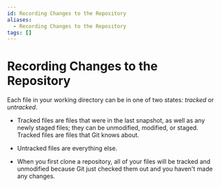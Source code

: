 ```yaml
---
id: Recording Changes to the Repository
aliases:
  - Recording Changes to the Repository
tags: []
---
```


# Recording Changes to the Repository

Each file in your working directory can be in one of two states: *tracked* or
*untracked*.
- Tracked files are files that were in the last snapshot, as well as any newly
staged files; they can be unmodified, modified, or staged. Tracked files are 
files that Git knows about.

- Untracked files are everything else.

- When you first clone a repository, all of your files will be tracked and 
unmodified because Git just checked them out and you haven't made any changes.


